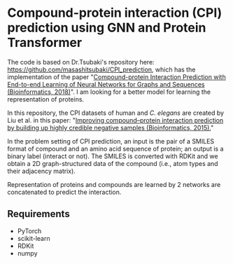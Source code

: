 # Compound-protein interaction (CPI) prediction using GNN and Protein Transformer

The code is based on Dr.Tsubaki's repository here: https://github.com/masashitsubaki/CPI_prediction, which has the implementation of the paper 
"[Compound-protein Interaction Prediction with End-to-end Learning of Neural Networks for Graphs and Sequences (Bioinformatics, 2018)](https://academic.oup.com/bioinformatics/advance-article-abstract/doi/10.1093/bioinformatics/bty535/5050020?redirectedFrom=PDF)". I am looking for a better model for learning the representation of proteins.


In this repository, the CPI datasets of human and *C. elegans* are created by Liu et al. in this paper:
"[Improving compound–protein interaction prediction by building up highly credible negative samples (Bioinformatics, 2015).](https://academic.oup.com/bioinformatics/article/31/12/i221/216307)"

In the problem setting of CPI prediction,
an input is the pair of a SMILES format of compound and an amino acid sequence of protein;
an output is a binary label (interact or not).
The SMILES is converted with RDKit and
we obtain a 2D graph-structured data of the compound (i.e., atom types and their adjacency matrix).


Representation of proteins and compounds are learned by 2 networks are concatenated to predict the interaction.

## Requirements

- PyTorch
- scikit-learn
- RDKit
- numpy





